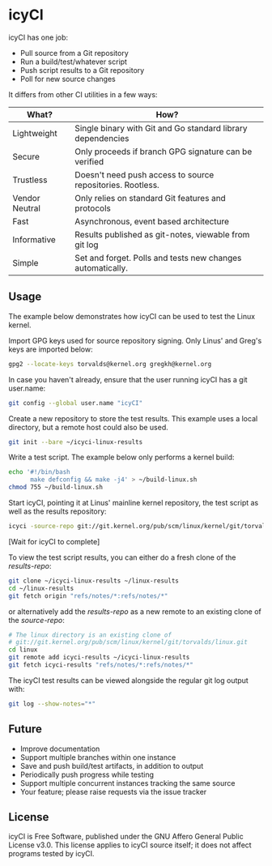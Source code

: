 icyCI
=====

icyCI has one job:
- Pull source from a Git repository
- Run a build/test/whatever script
- Push script results to a Git repository
- Poll for new source changes

It differs from other CI utilities in a few ways:

| What?          | How?                                                        |
| -------------- | ----------------------------------------------------------- |
| Lightweight    | Single binary with Git and Go standard library dependencies |
| Secure         | Only proceeds if branch GPG signature can be verified       |
| Trustless      | Doesn't need push access to source repositories. Rootless.  |
| Vendor Neutral | Only relies on standard Git features and protocols          |
| Fast           | Asynchronous, event based architecture                      |
| Informative    | Results published as git-notes, viewable from git log       |
| Simple         | Set and forget. Polls and tests new changes automatically.  |


Usage
-----

The example below demonstrates how icyCI can be used to test the Linux kernel.

Import GPG keys used for source repository signing. Only Linus' and Greg's keys
are imported below:
```sh
gpg2 --locate-keys torvalds@kernel.org gregkh@kernel.org
```

In case you haven't already, ensure that the user running icyCI has
a git user.name:
```sh
git config --global user.name "icyCI"
```

Create a new repository to store the test results. This example uses a local
directory, but a remote host could also be used.
```sh
git init --bare ~/icyci-linux-results
```

Write a test script. The example below only performs a kernel build:
```sh
echo '#!/bin/bash
      make defconfig && make -j4' > ~/build-linux.sh
chmod 755 ~/build-linux.sh
```

Start icyCI, pointing it at Linus' mainline kernel repository, the test script
as well as the results repository:
```sh
icyci -source-repo git://git.kernel.org/pub/scm/linux/kernel/git/torvalds/linux.git -source-branch master -results-repo ~/icyci-linux-results -test-script ~/build-linux.sh
```

[Wait for icyCI to complete]

To view the test script results, you can either do a fresh clone of the
*results-repo*:
```sh
git clone ~/icyci-linux-results ~/linux-results
cd ~/linux-results
git fetch origin "refs/notes/*:refs/notes/*"
```

or alternatively add the *results-repo* as a new remote to an existing clone
of the *source-repo*:
```sh
# The linux directory is an existing clone of
# git://git.kernel.org/pub/scm/linux/kernel/git/torvalds/linux.git
cd linux
git remote add icyci-results ~/icyci-linux-results
git fetch icyci-results "refs/notes/*:refs/notes/*"
```

The icyCI test results can be viewed alongside the regular git log output with:
```sh
git log --show-notes="*"
```


Future
------

- Improve documentation
- Support multiple branches within one instance
- Save and push build/test artifacts, in addition to output
- Periodically push progress while testing
- Support multiple concurrent instances tracking the same source
- Your feature; please raise requests via the issue tracker


License
-------

icyCI is Free Software, published under the GNU Affero General Public License
v3.0.
This license applies to icyCI source itself; it does not affect programs tested
by icyCI.
